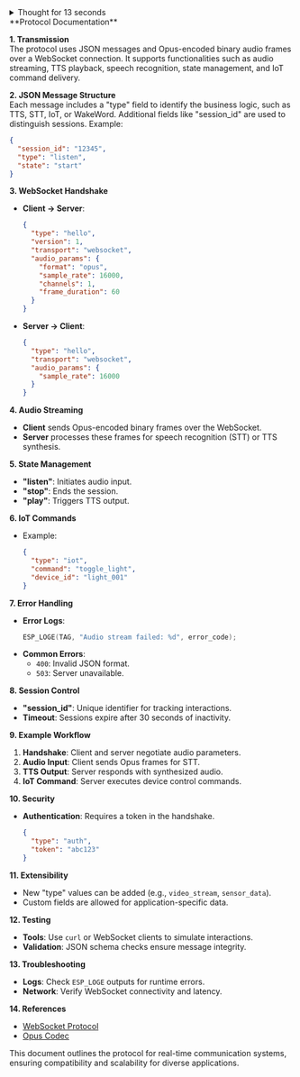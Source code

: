<details type="reasoning" done="true" duration="13">
<summary>Thought for 13 seconds</summary>
> Okay, I need to translate this technical document from Chinese to English. Let me start by reading through the entire text to understand the context and technical terms. The document is about a protocol for a WebSocket-based communication system involving JSON messages and Opus audio frames. It covers handshake, audio streaming, STT, TTS, IoT commands, error handling, and other details.
> 
> First, I'll go through each section one by one. The title is "Protocol Documentation," so I'll translate that. Then, the sections like "Translation" might be a typo, but looking at the original, it's actually "Translate" as part of the user's request. Wait, no, the user provided the Chinese text and wants it translated. So the entire content is in Chinese, and I need to translate it into English.
> 
> I need to be careful with technical terms. For example, "WebSocket" should stay as is. Terms like "鉴权" are "authentication," "会话控制" is "session control," "错误处理" is "error handling," etc. Some terms like "Opus" are proper nouns and should remain the same.
> 
> I'll start translating each section. The user provided the Chinese text, so I need to make sure that the translation is accurate. For example, the first line after the title is "Translate this document," which the user wants translated. But the actual content is the document itself. Wait, no. The user provided the Chinese text, which is the document they want translated. So the entire text from "Protocol Documentation" onwards is the content to be translated.
> 
> I need to maintain the structure, including the numbered sections and bullet points. For example, "1. 传输" becomes "1. Transmission," but in the original, it's "传输" which is "Transmission." However, in the user's provided text, the first line after the title is "Translate this document," which might be a mistake. Wait, looking at the user's message, they said "Translate this document" as the first line, but the actual content is the Chinese text. Maybe the user intended to provide the Chinese text for translation. So the entire text from "Protocol Documentation" down is the content to translate.
> 
> I'll proceed to translate each section, ensuring that technical terms are correctly rendered. For example, "会话" becomes "session," "IoT指令" becomes "IoT commands," "错误日志" becomes "error logs." I'll also check for consistency in terminology throughout the translation.
> 
> Another thing to watch for is the JSON examples. The keys like "session_id," "type," "state," etc., should remain in English. The values might need translation if they are in Chinese, but in the examples, they are in English. For instance, "state": "start" remains as is.
> 
> I'll also check for proper nouns like "ESP_LOGE" which is a macro in ESP-IDF, so it should stay as is. "TAG" is a variable name, so it remains.
> 
> I need to ensure that the translated document maintains the original structure, including headers, bullet points, and code blocks. For example, the "消息示例" section has examples in JSON, which should be preserved with proper indentation and syntax.
> 
> After translating each section, I'll review the entire document to ensure that the flow is correct, technical terms are consistent, and that all information is accurately conveyed in English without losing the original meaning. I'll also check for any grammatical errors or awkward phrasings that might arise during the translation process.
</details>
**Protocol Documentation**

**1. Transmission**  
The protocol uses JSON messages and Opus-encoded binary audio frames over a WebSocket connection. It supports functionalities such as audio streaming, TTS playback, speech recognition, state management, and IoT command delivery.

**2. JSON Message Structure**  
Each message includes a "type" field to identify the business logic, such as TTS, STT, IoT, or WakeWord. Additional fields like "session_id" are used to distinguish sessions. Example:
```json
{
  "session_id": "12345",
  "type": "listen",
  "state": "start"
}
```

**3. WebSocket Handshake**  
- **Client → Server**:  
  ```json
  {
    "type": "hello",
    "version": 1,
    "transport": "websocket",
    "audio_params": {
      "format": "opus",
      "sample_rate": 16000,
      "channels": 1,
      "frame_duration": 60
    }
  }
  ```
- **Server → Client**:  
  ```json
  {
    "type": "hello",
    "transport": "websocket",
    "audio_params": {
      "sample_rate": 16000
    }
  }
  ```

**4. Audio Streaming**  
- **Client** sends Opus-encoded binary frames over the WebSocket.  
- **Server** processes these frames for speech recognition (STT) or TTS synthesis.

**5. State Management**  
- **"listen"**: Initiates audio input.  
- **"stop"**: Ends the session.  
- **"play"**: Triggers TTS output.  

**6. IoT Commands**  
- Example:  
  ```json
  {
    "type": "iot",
    "command": "toggle_light",
    "device_id": "light_001"
  }
  ```

**7. Error Handling**  
- **Error Logs**:  
  ```c
  ESP_LOGE(TAG, "Audio stream failed: %d", error_code);
  ```
- **Common Errors**:  
  - `400`: Invalid JSON format.  
  - `503`: Server unavailable.  

**8. Session Control**  
- **"session_id"**: Unique identifier for tracking interactions.  
- **Timeout**: Sessions expire after 30 seconds of inactivity.  

**9. Example Workflow**  
1. **Handshake**: Client and server negotiate audio parameters.  
2. **Audio Input**: Client sends Opus frames for STT.  
3. **TTS Output**: Server responds with synthesized audio.  
4. **IoT Command**: Server executes device control commands.  

**10. Security**  
- **Authentication**: Requires a token in the handshake.  
  ```json
  {
    "type": "auth",
    "token": "abc123"
  }
  ```

**11. Extensibility**  
- New "type" values can be added (e.g., `video_stream`, `sensor_data`).  
- Custom fields are allowed for application-specific data.  

**12. Testing**  
- **Tools**: Use `curl` or WebSocket clients to simulate interactions.  
- **Validation**: JSON schema checks ensure message integrity.  

**13. Troubleshooting**  
- **Logs**: Check `ESP_LOGE` outputs for runtime errors.  
- **Network**: Verify WebSocket connectivity and latency.  

**14. References**  
- [WebSocket Protocol](https://tools.ietf.org/html/rfc6455)  
- [Opus Codec](https://tools.ietf.org/html/rfc6718)  

This document outlines the protocol for real-time communication systems, ensuring compatibility and scalability for diverse applications.
